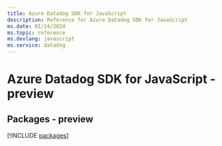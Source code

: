 ```yaml
---
title: Azure Datadog SDK for JavaScript
description: Reference for Azure Datadog SDK for JavaScript
ms.date: 01/24/2024
ms.topic: reference
ms.devlang: javascript
ms.service: datadog
---
```

# Azure Datadog SDK for JavaScript - preview
## Packages - preview
[!INCLUDE [packages](datadog-index.md)]